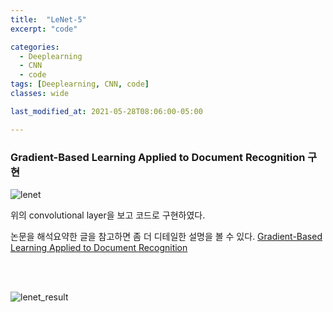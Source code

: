 ```yaml
---
title:  "LeNet-5"
excerpt: "code"

categories:
  - Deeplearning
  - CNN
  - code
tags: [Deeplearning, CNN, code]  
classes: wide

last_modified_at: 2021-05-28T08:06:00-05:00

---
```


### Gradient-Based Learning Applied to Document Recognition 구현

![lenet](https://user-images.githubusercontent.com/53431568/119873951-12510f80-bf60-11eb-998d-bd97d4f95208.JPG)

위의 convolutional layer을 보고 코드로 구현하였다.

논문을 해석요약한 글을 참고하면 좀 더 디테일한 설명을 볼 수 있다. 
[Gradient-Based Learning Applied to Document Recognition](https://chaelin0722.github.io/cnn/paperreview/Lenet-5/)

<br>
<script src="https://gist.github.com/chaelin0722/26ef0213537700fd8108c86927de8dec.js"></script>
<br>

![lenet_result](https://user-images.githubusercontent.com/53431568/119873942-0feeb580-bf60-11eb-82e8-19c0848851c5.JPG)

